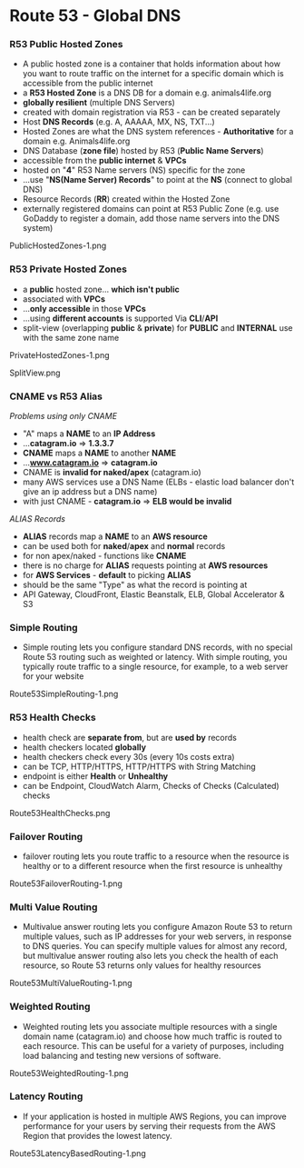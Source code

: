 # Route 53 - Global DNS

### R53 Public Hosted Zones

- A public hosted zone is a container that holds information about how you want to route traffic on the internet for a specific domain which is accessible from the public internet
- a **R53 Hosted Zone** is a DNS DB for a domain e.g. animals4life.org
- **globally resilient** (multiple DNS Servers)
- created with domain registration via R53 - can be created separately
- Host **DNS Records** (e.g. A, AAAAA, MX, NS, TXT...)
- Hosted Zones are what the DNS system references - **Authoritative** for a domain e.g. Animals4life.org
- DNS Database (**zone file**) hosted by R53 (**Public Name Servers**)
- accessible from the **public internet** & **VPCs**
- hosted on "**4**" R53 Name servers (NS) specific for the zone
- ...use "**NS(Name Server) Records**" to point at the **NS** (connect to global DNS)
- Resource Records (**RR**) created within the Hosted Zone
- externally registered domains can point at R53 Public Zone (e.g. use GoDaddy to register a domain, add those name servers into the DNS system)

PublicHostedZones-1.png

### R53 Private Hosted Zones

- a **public** hosted zone... **which isn't public**
- associated with **VPCs**
- ...**only accessible** in those **VPCs**
- ...using **different accounts** is supported Via **CLI**/**API**
- split-view (overlapping **public** & **private**) for **PUBLIC** and **INTERNAL** use with the same zone name

PrivateHostedZones-1.png

SplitView.png

### CNAME vs R53 Alias

_Problems using only CNAME_

- "A" maps a **NAME** to an **IP Address**
- ...**catagram.io** => **1.3.3.7**
- **CNAME** maps a **NAME** to another **NAME**
- ...**www.catagram.io** => **catagram.io**
- CNAME is **invalid for naked/apex** (catagram.io)
- many AWS services use a DNS Name (ELBs - elastic load balancer don't give an ip address but a DNS name)
- with just CNAME - **catagram.io** => **ELB would be invalid**

_ALIAS Records_

- **ALIAS** records map a **NAME** to an **AWS resource**
- can be used both for **naked**/**apex** and **normal** records
- for non apex/naked - functions like **CNAME**
- there is no charge for **ALIAS** requests pointing at **AWS resources**
- for **AWS Services** - **default** to picking **ALIAS**
- should be the same "Type" as what the record is pointing at
- API Gateway, CloudFront, Elastic Beanstalk, ELB, Global Accelerator & S3

### Simple Routing

- Simple routing lets you configure standard DNS records, with no special Route 53 routing such as weighted or latency. With simple routing, you typically route traffic to a single resource, for example, to a web server for your website

Route53SimpleRouting-1.png

### R53 Health Checks

- health check are **separate from**, but are **used by** records
- health checkers located **globally**
- health checkers check every 30s (every 10s costs extra)
- can be TCP, HTTP/HTTPS, HTTP/HTTPS with String Matching
- endpoint is either **Health** or **Unhealthy**
- can be Endpoint, CloudWatch Alarm, Checks of Checks (Calculated) checks

Route53HealthChecks.png

### Failover Routing

- failover routing lets you route traffic to a resource when the resource is healthy or to a different resource when the first resource is unhealthy

Route53FailoverRouting-1.png

### Multi Value Routing

- Multivalue answer routing lets you configure Amazon Route 53 to return multiple values, such as IP addresses for your web servers, in response to DNS queries. You can specify multiple values for almost any record, but multivalue answer routing also lets you check the health of each resource, so Route 53 returns only values for healthy resources

Route53MultiValueRouting-1.png

### Weighted Routing

- Weighted routing lets you associate multiple resources with a single domain name (catagram.io) and choose how much traffic is routed to each resource. This can be useful for a variety of purposes, including load balancing and testing new versions of software.

Route53WeightedRouting-1.png

### Latency Routing

- If your application is hosted in multiple AWS Regions, you can improve performance for your users by serving their requests from the AWS Region that provides the lowest latency.

Route53LatencyBasedRouting-1.png
